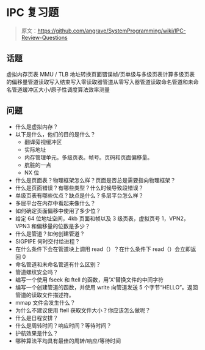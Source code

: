# IPC 复习题

> 原文：<https://github.com/angrave/SystemProgramming/wiki/IPC-Review-Questions>

## 话题

虚拟内存页表 MMU / TLB 地址转换页面错误帧/页单级与多级页表计算多级页表的偏移量管道读取写入结束写入零读取器管道从零写入器管道读取命名管道和未命名管道缓冲区大小/原子性调度算法效率测量

## 问题

*   什么是虚拟内存？
*   以下是什么，他们的目的是什么？
    *   翻译旁视缓冲区
    *   实际地址
    *   内存管理单元。多级页表。帧号。页码和页面偏移量。
    *   肮脏的一点
    *   NX 位
*   什么是页面表？物理框架怎么样？页面是否总是需要指向物理框架？
*   什么是页面错误？有哪些类型？什么时候导致段错误？
*   单级页表有哪些优点？缺点是什么？多层平台怎么样？
*   多层平台在内存中看起来像什么？
*   如何确定页面偏移中使用了多少位？
*   给定 64 位地址空间，4kb 页面和帧以及 3 级页表，虚拟页号 1，VPN2，VPN3 和偏移量的位数是多少？
*   什么是管道？如何创建管道？
*   SIGPIPE 何时交付给进程？
*   在什么条件下会在管道块上调用 read（）？在什么条件下 read（）会立即返回 0
*   命名管道和未命名管道有什么区别？
*   管道螺纹安全吗？
*   编写一个使用 fseek 和 ftell 的函数，用'X'替换文件的中间字符
*   编写一个创建管道的函数，并使用 write 向管道发送 5 个字节“HELLO”。返回管道的读取文件描述符。
*   mmap 文件会发生什么？
*   为什么不建议使用 ftell 获取文件大小？你应该怎么做呢？
*   什么是日程安排？
*   什么是周转时间？响应时间？等待时间？
*   护航效果是什么？
*   哪种算法平均具有最佳的周转/响应/等待时间